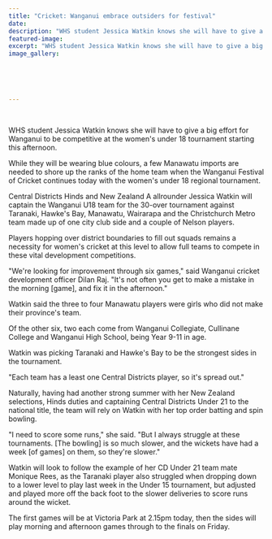 ```yaml
---
title: "Cricket: Wanganui embrace outsiders for festival"
date: 
description: "WHS student Jessica Watkin knows she will have to give a big effort for Wanganui to be competitive at the women's under 18 tournament starting this afternoon, Wanganui Chronicle article on 12/1/16..."
featured-image: 
excerpt: "WHS student Jessica Watkin knows she will have to give a big effort for Wanganui to be competitive at the women's under 18 tournament starting this afternoon, Wanganui Chronicle article on 12/1/16..."
image_gallery:
	
	
	
	
	
---
```


<p>&nbsp;</p>
<p>WHS student Jessica Watkin knows she will have to give a big effort for Wanganui to be competitive at the women's under 18 tournament starting this afternoon.</p>
<p>While they will be wearing blue colours, a few Manawatu imports are needed to shore up the ranks of the home team when the Wanganui Festival of Cricket continues today with the women's under 18 regional tournament.</p>
<p>Central Districts Hinds and New Zealand A allrounder Jessica Watkin will captain the Wanganui U18 team for the 30-over tournament against Taranaki, Hawke's Bay, Manawatu, Wairarapa and the Christchurch Metro team made up of one city club side and a couple of Nelson players.</p>
<p>Players hopping over district boundaries to fill out squads remains a necessity for women's cricket at this level to allow full teams to compete in these vital development competitions.</p>
<p>"We're looking for improvement through six games," said Wanganui cricket development officer Dilan Raj. "It's not often you get to make a mistake in the morning [game], and fix it in the afternoon."</p>
<p>Watkin said the three to four Manawatu players were girls who did not make their province's team.</p>
<p>Of the other six, two each come from Wanganui Collegiate, Cullinane College and Wanganui High School, being Year 9-11 in age.</p>
<p>Watkin was picking Taranaki and Hawke's Bay to be the strongest sides in the tournament.</p>
<p>"Each team has a least one Central Districts player, so it's spread out."</p>
<p>Naturally, having had another strong summer with her New Zealand selections, Hinds duties and captaining Central Districts Under 21 to the national title, the team will rely on Watkin with her top order batting and spin bowling.</p>
<p>"I need to score some runs," she said. "But I always struggle at these tournaments. [The bowling] is so much slower, and the wickets have had a week [of games] on them, so they're slower."</p>
<p>Watkin will look to follow the example of her CD Under 21 team mate Monique Rees, as the Taranaki player also struggled when dropping down to a lower level to play last week in the Under 15 tournament, but adjusted and played more off the back foot to the slower deliveries to score runs around the wicket.</p>
<p>The first games will be at Victoria Park at 2.15pm today, then the sides will play morning and afternoon games through to the finals on Friday.</p>

